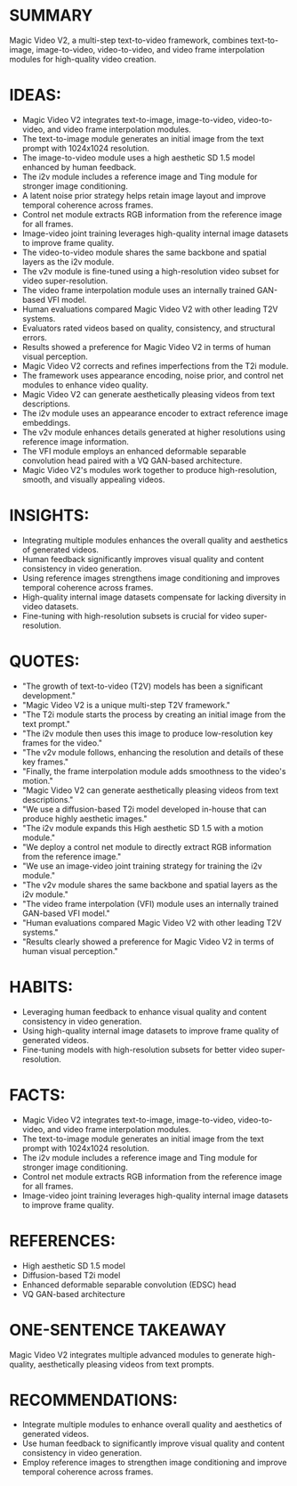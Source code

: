 # SUMMARY
Magic Video V2, a multi-step text-to-video framework, combines text-to-image, image-to-video, video-to-video, and video frame interpolation modules for high-quality video creation.

# IDEAS:
- Magic Video V2 integrates text-to-image, image-to-video, video-to-video, and video frame interpolation modules.
- The text-to-image module generates an initial image from the text prompt with 1024x1024 resolution.
- The image-to-video module uses a high aesthetic SD 1.5 model enhanced by human feedback.
- The i2v module includes a reference image and Ting module for stronger image conditioning.
- A latent noise prior strategy helps retain image layout and improve temporal coherence across frames.
- Control net module extracts RGB information from the reference image for all frames.
- Image-video joint training leverages high-quality internal image datasets to improve frame quality.
- The video-to-video module shares the same backbone and spatial layers as the i2v module.
- The v2v module is fine-tuned using a high-resolution video subset for video super-resolution.
- The video frame interpolation module uses an internally trained GAN-based VFI model.
- Human evaluations compared Magic Video V2 with other leading T2V systems.
- Evaluators rated videos based on quality, consistency, and structural errors.
- Results showed a preference for Magic Video V2 in terms of human visual perception.
- Magic Video V2 corrects and refines imperfections from the T2i module.
- The framework uses appearance encoding, noise prior, and control net modules to enhance video quality.
- Magic Video V2 can generate aesthetically pleasing videos from text descriptions.
- The i2v module uses an appearance encoder to extract reference image embeddings.
- The v2v module enhances details generated at higher resolutions using reference image information.
- The VFI module employs an enhanced deformable separable convolution head paired with a VQ GAN-based architecture.
- Magic Video V2's modules work together to produce high-resolution, smooth, and visually appealing videos.

# INSIGHTS:
- Integrating multiple modules enhances the overall quality and aesthetics of generated videos.
- Human feedback significantly improves visual quality and content consistency in video generation.
- Using reference images strengthens image conditioning and improves temporal coherence across frames.
- High-quality internal image datasets compensate for lacking diversity in video datasets.
- Fine-tuning with high-resolution subsets is crucial for video super-resolution.

# QUOTES:
- "The growth of text-to-video (T2V) models has been a significant development."
- "Magic Video V2 is a unique multi-step T2V framework."
- "The T2i module starts the process by creating an initial image from the text prompt."
- "The i2v module then uses this image to produce low-resolution key frames for the video."
- "The v2v module follows, enhancing the resolution and details of these key frames."
- "Finally, the frame interpolation module adds smoothness to the video's motion."
- "Magic Video V2 can generate aesthetically pleasing videos from text descriptions."
- "We use a diffusion-based T2i model developed in-house that can produce highly aesthetic images."
- "The i2v module expands this High aesthetic SD 1.5 with a motion module."
- "We deploy a control net module to directly extract RGB information from the reference image."
- "We use an image-video joint training strategy for training the i2v module."
- "The v2v module shares the same backbone and spatial layers as the i2v module."
- "The video frame interpolation (VFI) module uses an internally trained GAN-based VFI model."
- "Human evaluations compared Magic Video V2 with other leading T2V systems."
- "Results clearly showed a preference for Magic Video V2 in terms of human visual perception."

# HABITS:
- Leveraging human feedback to enhance visual quality and content consistency in video generation.
- Using high-quality internal image datasets to improve frame quality of generated videos.
- Fine-tuning models with high-resolution subsets for better video super-resolution.

# FACTS:
- Magic Video V2 integrates text-to-image, image-to-video, video-to-video, and video frame interpolation modules.
- The text-to-image module generates an initial image from the text prompt with 1024x1024 resolution.
- The i2v module includes a reference image and Ting module for stronger image conditioning.
- Control net module extracts RGB information from the reference image for all frames.
- Image-video joint training leverages high-quality internal image datasets to improve frame quality.

# REFERENCES:
- High aesthetic SD 1.5 model
- Diffusion-based T2i model
- Enhanced deformable separable convolution (EDSC) head
- VQ GAN-based architecture

# ONE-SENTENCE TAKEAWAY
Magic Video V2 integrates multiple advanced modules to generate high-quality, aesthetically pleasing videos from text prompts.

# RECOMMENDATIONS:
- Integrate multiple modules to enhance overall quality and aesthetics of generated videos.
- Use human feedback to significantly improve visual quality and content consistency in video generation.
- Employ reference images to strengthen image conditioning and improve temporal coherence across frames.